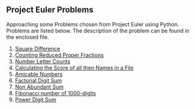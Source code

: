 Project Euler Problems
--------------------------

Approaching some Problems chosen from Project Euler using Python.
Problems are listed below. The description of the problem can be found in the enclosed file.

1. [Square Difference](SSD.py)
2. [Counting Reduced Proper Fractions](CountFracts.py)
3. [Number Letter Counts](LetCount.py)
4. [Calculating the Score of all then Names in a File](NameScores.py)
5. [Amicable Numbers](AmicNum.py)
6. [Factorial Digit Sum](FactorialSum.py)
7. [Non Abundant Sum](NonAbundantSum.py)
8. [Fibonacci number of 1000-digits](FibNum.py)
9. [Power Digit Sum](PowerDigitSum.py)
